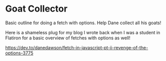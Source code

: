 # Goat Collector

Basic outline for doing a fetch with options. Help Dane collect all his goats!

Here is a shameless plug for my blog I wrote back when I was a student in Flatiron for a basic overview of fetches with options as well!

  https://dev.to/danedawson/fetch-in-javascript-pt-ii-revenge-of-the-options-3775

